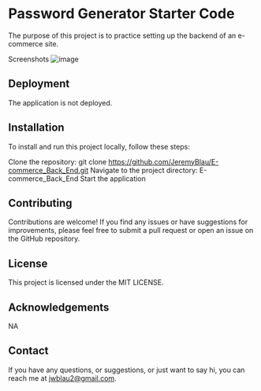 # Password Generator Starter Code
The purpose of this project is to practice setting up the backend of an e-commerce site.

Screenshots
![image](https://github.com/JeremyBlau/E-commerce_Back_End/assets/134236414/49e6a755-78d2-4f89-8dfc-f2578e3bae53)

## Deployment
The application is not deployed.

## Installation
To install and run this project locally, follow these steps:

Clone the repository: git clone https://github.com/JeremyBlau/E-commerce_Back_End.git
Navigate to the project directory: E-commerce_Back_End
Start the application

## Contributing
Contributions are welcome! If you find any issues or have suggestions for improvements, please feel free to submit a pull request or open an issue on the GitHub repository.

## License
This project is licensed under the MIT LICENSE.

## Acknowledgements
NA

## Contact
If you have any questions, or suggestions, or just want to say hi, you can reach me at jwblau2@gmail.com.
